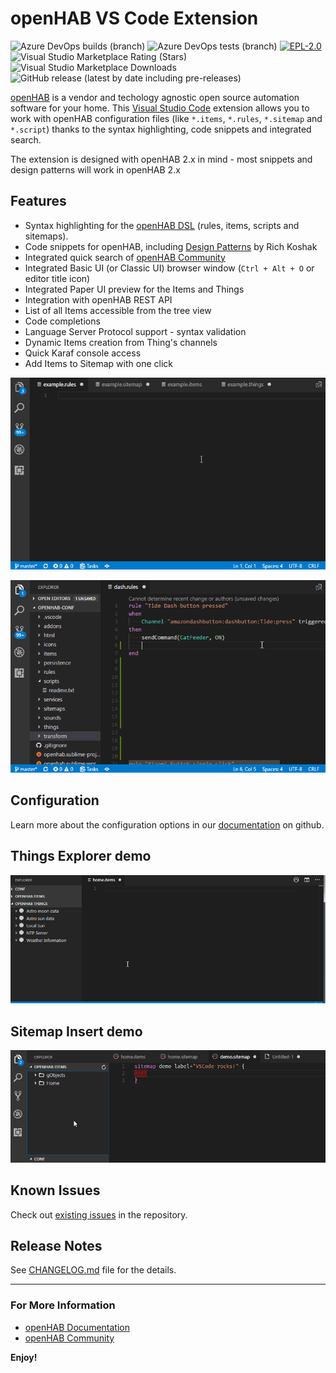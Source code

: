 # openHAB VS Code Extension

![![Azure DevOps builds (branch)](https://dev.azure.com/openhab/vscode-openhab/_build?definitionId=2)](https://img.shields.io/azure-devops/build/openhab/82e39b03-2e63-4a34-84ca-3cb57be32202/2/master?logo=azure-pipelines&logoColor=blue)
![![Azure DevOps tests (branch)](https://dev.azure.com/openhab/vscode-openhab/_build?definitionId=2)](https://img.shields.io/azure-devops/tests/openhab/82e39b03-2e63-4a34-84ca-3cb57be32202/2/master?logo=azure-devops&logoColor=blue)
[![EPL-2.0](https://img.shields.io/badge/license-EPL%202-green.svg)](https://opensource.org/licenses/EPL-2.0)
![![Visual Studio Marketplace Rating (Stars)](https://marketplace.visualstudio.com/items?itemName=openhab.openhab&ssr=false#review-details)](https://img.shields.io/visual-studio-marketplace/stars/openhab.openhab?color=orange&label=marketplace&logo=visual-studio-code&logoColor=blue)
![![Visual Studio Marketplace Downloads](https://marketplace.visualstudio.com/items?itemName=openhab.openhab)](https://img.shields.io/visual-studio-marketplace/d/openhab.openhab?logo=visual-studio-code&logoColor=blue)
![GitHub release (latest by date including pre-releases)](https://img.shields.io/github/v/release/openhab/openhab-vscode?include_prereleases)

[openHAB](http://www.openhab.org) is a vendor and techology agnostic open source automation software for your home. This [Visual Studio Code](https://code.visualstudio.com) extension allows you to work with openHAB configuration files (like `*.items`, `*.rules`, `*.sitemap` and `*.script`) thanks to the syntax highlighting, code snippets and integrated search.

The extension is designed with openHAB 2.x in mind - most snippets and design patterns will work in openHAB 2.x

## Features

* Syntax highlighting for the [openHAB DSL](https://www.openhab.org/docs/configuration/) (rules, items, scripts and sitemaps).
* Code snippets for openHAB, including [Design Patterns](https://community.openhab.org/tags/designpattern) by Rich Koshak
* Integrated quick search of [openHAB Community](https://community.openhab.org)
* Integrated Basic UI (or Classic UI) browser window (`Ctrl + Alt + O` or editor title icon)
* Integrated Paper UI preview for the Items and Things
* Integration with openHAB REST API
* List of all Items accessible from the tree view
* Code completions
* Language Server Protocol support - syntax validation
* Dynamic Items creation from Thing's channels
* Quick Karaf console access
* Add Items to Sitemap with one click

![openHAB2 code snippets](docs/images/openhab-demo.gif)

![integrated search engine](docs/images/openhab-demo2.gif)

## Configuration

Learn more about the configuration options in our [documentation](https://github.com/openhab/openhab-vscode/blob/master/docs/USAGE.md) on github.

## Things Explorer demo

![Things Explorer](docs/images/openhab-things.gif)

## Sitemap Insert demo

![Quick insert Items into Sitemap](docs/images/openhab-sitemap-insert.gif)

## Known Issues

Check out [existing issues](https://github.com/openhab/openhab-vscode/issues) in the repository.

## Release Notes

See [CHANGELOG.md](https://github.com/openhab/openhab-vscode/blob/master/CHANGELOG.md) file for the details.

----

### For More Information

* [openHAB Documentation](https://www.openhab.org/docs/)
* [openHAB Community](https://community.openhab.org)

**Enjoy!**

